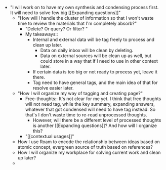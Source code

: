 - "I will work on to have my own synthesis and condensing process first. It will need to solve few big [[Expanding questions]]"
    - "How will I handle the cluster of information so that I won't waste time to review the materials that I'm completely absorb?"
        - "Delete? Or query? Or filter? "
        - My takeaways:: 
            - Internal and external data will be tag freely to process and clean up later.
                - Data on daily inbox will be clean by deleting.
                - Data on external sources will be clean up as well, but could store in a way that if I need to use in other context later.
            - If certain data is too big or not ready to process yet, leave it there.
            - Tag need to have general tags, and the main idea of that for resolve easier later.
    - "How I will organize my way of tagging and creating page?"
        - Free-thoughts:: It's not clear for me yet. I think that free thoughts will not need tag, while the key summary, expanding answers, whatever that got condensed will need to have tag instead. So that's I don't waste time to re-read unprocessed thoughts. 
            - However, will there be  a different level of processed thoughts is another [[Expanding questions]]? And how will I organize this?
        - "[[contextual usages]]"
    - How I use Roam to encode the relationship between ideas based on atomic concept, evergreen source of truth based on references?
    - How I will organize my workplace for solving current work and clean up later?
    - 
